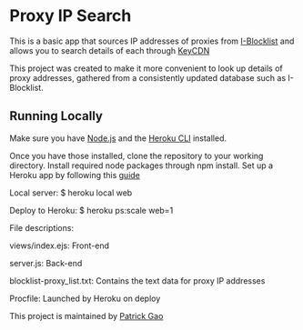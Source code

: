 # Proxy IP Search

This is a basic app that sources IP addresses of proxies from [I-Blocklist](https://www.iblocklist.com) and allows you to search details of each through [KeyCDN](https://tools.keycdn.com/geo)

This project was created to make it more convenient to look up details of proxy addresses, gathered from a consistently updated database such as I-Blocklist. 

## Running Locally

Make sure you have [Node.js](http://nodejs.org/) and the [Heroku CLI](https://cli.heroku.com/) installed.

Once you have those installed, clone the repository to your working directory. 
Install required node packages through npm install. Set up a Heroku app by following this [guide](https://devcenter.heroku.com/articles/getting-started-with-nodejs#deploy-the-app)

Local server:
$ heroku local web

Deploy to Heroku:
$ heroku ps:scale web=1

File descriptions:

views/index.ejs: 			 Front-end

server.js: 					 Back-end

blocklist-proxy_list.txt:  	 Contains the text data for proxy IP addresses

Procfile: 					 Launched by Heroku on deploy


This project is maintained by [Patrick Gao](https://github.com/patrick-gao)
